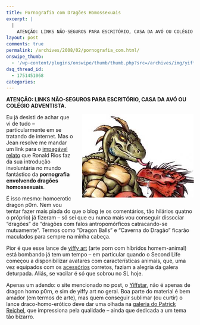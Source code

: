 ```yaml
---
title: Pornografia com Dragões Homossexuais
excerpt: |
  |
    ATENÇÃO: LINKS NÃO-SEGUROS PARA ESCRITÓRIO, CASA DA AVÓ OU COLÉGIO ADVENTISTA. Eu já desisti de achar que vi de tudo - particularmente em se tratando de internet. Mas o Jean resolve me mandar um link para o impagável relato que...
layout: post
comments: true
permalink: /archives/2008/02/pornografia_com.html/
onswipe_thumb:
  - '/wp-content/plugins/onswipe/thumb/thumb.php?src=/archives/img/yiffy_reichel.jpg&amp;w=600&amp;h=800&amp;zc=1&amp;q=75&amp;f=0'
dsq_thread_id:
  - 1751451068
categories:
---
```

**ATENÇÃO: LINKS NÃO-SEGUROS PARA ESCRITÓRIO, CASA DA AVÓ OU COLÉGIO ADVENTISTA.**

<span class="mt-enclosure mt-enclosure-image"><img title="Detalhe de imagem do  Reichel - vai entender" src="/archives/img/yiffy_reichel.jpg" width="300" height="224" class="mt-image-right" style="float: right; margin: 0 0 20px 20px;" /></span>Eu já desisti de achar que vi de tudo &#8211; particularmente em se tratando de internet. Mas o Jean resolve me mandar um link para o [impagável relato][1] que Ronald Rios faz da sua introdução involuntária no mundo fantástico da **pornografia envolvendo dragões homossexuais**.

É isso mesmo: homoerotic dragon p0rn. Nem vou tentar fazer mais piada do que o blog (e os comentários, tão hilários quatno o próprio) já fizeram &#8211; só sei que eu nunca mais vou conseguir dissociar &#8220;dragões&#8221; de &#8220;dragões com falos antropomórficos catracando-se mutuamente&#8221;. Termos como &#8220;Dragon Balls&#8221; e &#8220;Caverna do Dragão&#8221; ficarão maculados para sempre na minha cabeça.

Pior é que esse lance de [yiffy art][2] (arte porn com híbridos homem-animal) está bombando já tem um tempo &#8211; em particular quando o Second Life começou a disponibilizar avatares com características animais, que, uma vez equipados com os [acessórios][3] corretos, faziam a alegria da galera deturpada. Aliás, se vacilar é só que sobrou no SL hoje.

Apenas um adendo: o site mencionado no post, o [Yiffstar][4], não é apenas de dragon homo p0rn, e sim de yiffy art no geral. Boa parte do material é bem amador (em termos de arte), mas quem conseguir sublimar (ou curtir) o lance draco-homo-erótico deve dar uma olhada na [galeria do Patrick Reichel][5], que impressiona pela qualidade &#8211; ainda que dedicada a um tema tão bizarro.

 [1]: http://mtv.uol.com.br/badalhoca/videos/um-cara-invadiu-meu-quarto-e-me-mostrou-fotos-de-drag%C3%B5es-se-enrabando
 [2]: http://en.wikipedia.org/wiki/Furry_fandom#Sex_and_furry_fandom
 [3]: http://www.secondlifeherald.com/slh/2006/04/genital_review_.html
 [4]: http://yiffstar.com/
 [5]: http://yiffstar.com/?action=authorsearch&#038;authorsearch=ReptileCynrik&#038;tabselected=gallery
